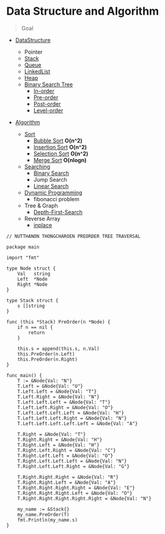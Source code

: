 # Data Structure and Algorithm

> Goal

- [DataStructure](https://github.com/nutthanonn/data-structure-and-algorithm/tree/main/DataStructure)

  - Pointer
  - [Stack](https://github.com/nutthanonn/data-structure-and-algorithm/tree/main/DataStructure/stack)
  - [Queue](https://github.com/nutthanonn/data-structure-and-algorithm/tree/main/DataStructure/queue)
  - [LinkedList](https://github.com/nutthanonn/data-structure-and-algorithm/tree/main/DataStructure/linkedlist)
  - [Heap](https://github.com/nutthanonn/data-structure-and-algorithm/tree/main/DataStructure/heaps)
  - [Binary Search Tree](https://github.com/nutthanonn/data-structure-and-algorithm/tree/main/DataStructure/Tree%20%26%20Traversal)
    - [In-order](https://github.com/nutthanonn/data-structure-and-algorithm/tree/main/DataStructure/Tree%20%26%20Traversal/InOrderTree)
    - [Pre-order](https://github.com/nutthanonn/data-structure-and-algorithm/tree/main/DataStructure/Tree%20%26%20Traversal/PreOrderTree)
    - [Post-order](https://github.com/nutthanonn/data-structure-and-algorithm/tree/main/DataStructure/Tree%20%26%20Traversal/PostOrderTree)
    - [Level-order](https://github.com/nutthanonn/data-structure-and-algorithm/tree/main/DataStructure/Tree%20%26%20Traversal/LevelOrderTree)

- [Algorithm](https://github.com/nutthanonn/data-structure-and-algorithm/tree/main/Algorithms)
  - [Sort](https://github.com/nutthanonn/data-structure-and-algorithm/tree/main/Algorithms/Sort)
    - [Bubble Sort](https://github.com/nutthanonn/data-structure-and-algorithm/tree/main/Algorithms/Sort/BubbleSort) **O(n^2)**
    - [Insertion Sort](https://github.com/nutthanonn/data-structure-and-algorithm/tree/main/Algorithms/Sort/InsertionSort) **O(n^2)**
    - [Selection Sort](https://github.com/nutthanonn/data-structure-and-algorithm/tree/main/Algorithms/Sort/SelectionSort) **O(n^2)**
    - [Merge Sort](https://github.com/nutthanonn/data-structure-and-algorithm/tree/main/Algorithms/Sort/MergeSort) **O(nlogn)**
  - [Searching](https://github.com/nutthanonn/data-structure-and-algorithm/tree/main/Algorithms/Searching)
    - [Binary Search](https://github.com/nutthanonn/data-structure-and-algorithm/tree/main/Algorithms/Searching/BinarySearch)
    - Jump Search
    - [Linear Search](https://github.com/nutthanonn/data-structure-and-algorithm/tree/main/Algorithms/Searching/LinearSearch)
  - [Dynamic Programming](https://github.com/nutthanonn/data-structure-and-algorithm/tree/main/Algorithms/DynamicProgramming)
    - fibonacci problem
  - Tree & Graph
    - [Depth-First-Search](https://github.com/nutthanonn/data-structure-and-algorithm/tree/main/Algorithms/algo/DFS)
  - Reverse Array
    - [inplace](https://github.com/nutthanonn/data-structure-and-algorithm/tree/main/Algorithms/algo/inplace)

```golang
// NUTTHANON THONGCHAROEN PREORDER TREE TRAVERSAL

package main

import "fmt"

type Node struct {
	Val   string
	Left  *Node
	Right *Node
}

type Stack struct {
	s []string
}

func (this *Stack) PreOrder(n *Node) {
	if n == nil {
		return
	}

	this.s = append(this.s, n.Val)
	this.PreOrder(n.Left)
	this.PreOrder(n.Right)
}

func main() {
	T := &Node{Val: "N"}
	T.Left = &Node{Val: "U"}
	T.Left.Left = &Node{Val: "T"}
	T.Left.Right = &Node{Val: "N"}
	T.Left.Left.Left = &Node{Val: "T"}
	T.Left.Left.Right = &Node{Val: "O"}
	T.Left.Left.Left.Left = &Node{Val: "H"}
	T.Left.Left.Left.Right = &Node{Val: "N"}
	T.Left.Left.Left.Left.Left = &Node{Val: "A"}

	T.Right = &Node{Val: "T"}
	T.Right.Right = &Node{Val: "H"}
	T.Right.Left = &Node{Val: "H"}
	T.Right.Left.Right = &Node{Val: "C"}
	T.Right.Left.Left = &Node{Val: "O"}
	T.Right.Left.Left.Left = &Node{Val: "N"}
	T.Right.Left.Left.Right = &Node{Val: "G"}

	T.Right.Right.Right = &Node{Val: "R"}
	T.Right.Right.Left = &Node{Val: "A"}
	T.Right.Right.Right.Right = &Node{Val: "E"}
	T.Right.Right.Right.Left = &Node{Val: "O"}
	T.Right.Right.Right.Right.Right = &Node{Val: "N"}

	my_name := &Stack{}
	my_name.PreOrder(T)
	fmt.Println(my_name.s)
}

```
